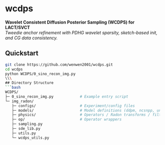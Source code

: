 # wcdps

**Wavelet Consistent Diffusion Posterior Sampling (WCDPS) for LACT/SVCT**  
*Tweedie anchor refinement with PDHG wavelet sparsity, sketch-based init, and CG data consistency.*

## Quickstart

```bash
git clone https://github.com/wenwen2001/wcdps.git
cd wcdps
python WCDPS/0_sino_recon_img.py
\\\
## Directory Structure
```bash
WCDPS/
├─ 0_sino_recon_img.py            # Example entry script
└─ img_radon/
   ├─ configs/                    # Experiment/config files
   ├─ models/                     # Model definitions (ddpm, ncsnpp, unet, ema, etc.)
   ├─ physics/                    # Operators / Radon transforms / filters
   ├─ op/                         # Operator wrappers
   ├─ sampling.py
   ├─ sde_lib.py
   ├─ utils.py
   └─ wcdps_utils.py

